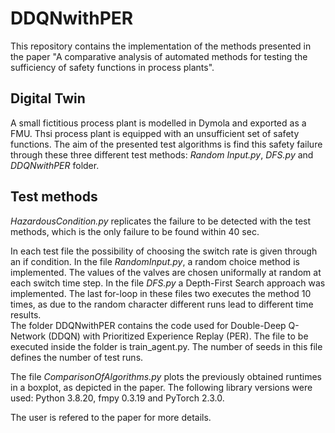 # DDQNwithPER
This repository contains the implementation of the methods presented in the paper "A comparative analysis of automated methods for testing the sufficiency of safety functions in process plants".
## Digital Twin
A small fictitious process plant is modelled in Dymola and exported as a FMU. Thsi process plant is equipped with an unsufficient set of safety functions. 
The aim of the presented test algorithms is find this safety failure through these three different test methods: *Random Input.py*, *DFS.py* and *DDQNwithPER* folder.
## Test methods
*HazardousCondition.py* replicates the failure to be detected with the test methods, which is the only failure to be found within 40 sec.

In each test file the possibility of choosing the switch rate is given through an if condition. 
In the file *RandomInput.py*, a random choice method is implemented. The values of the valves are chosen uniformally at random at each switch time step.
In the file *DFS.py* a Depth-First Search approach was implemented. The last for-loop in these files two executes the method 10 times, as due to the random character different runs lead to different time results.  
The folder DDQNwithPER contains the code used for Double-Deep Q-Network (DDQN) with Prioritized Experience Replay (PER). The file to be executed inside the folder is train_agent.py. The number of seeds in this file defines the number of test runs.

The file *ComparisonOfAlgorithms.py* plots the previously obtained runtimes in a boxplot, as depicted in the paper. 
The following library versions were used: Python 3.8.20, fmpy 0.3.19 and PyTorch 2.3.0.

The user is refered to the paper for more details.
